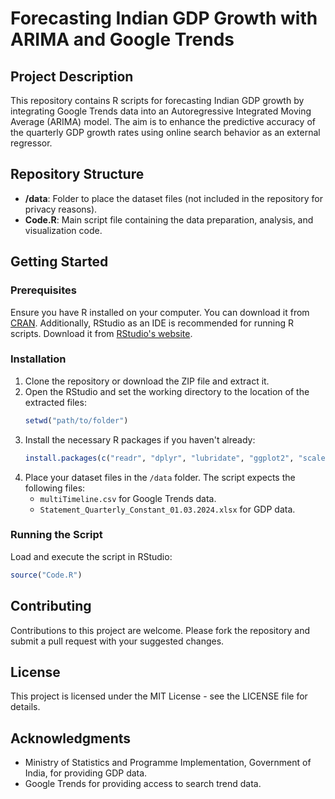 
# Forecasting Indian GDP Growth with ARIMA and Google Trends

## Project Description
This repository contains R scripts for forecasting Indian GDP growth by integrating Google Trends data into an Autoregressive Integrated Moving Average (ARIMA) model. The aim is to enhance the predictive accuracy of the quarterly GDP growth rates using online search behavior as an external regressor.

## Repository Structure
- **/data**: Folder to place the dataset files (not included in the repository for privacy reasons).
- **Code.R**: Main script file containing the data preparation, analysis, and visualization code.

## Getting Started
### Prerequisites
Ensure you have R installed on your computer. You can download it from [CRAN](https://cran.r-project.org/). Additionally, RStudio as an IDE is recommended for running R scripts. Download it from [RStudio's website](https://rstudio.com/products/rstudio/download/).

### Installation
1. Clone the repository or download the ZIP file and extract it.
2. Open the RStudio and set the working directory to the location of the extracted files:
   ```R
   setwd("path/to/folder")
   ```
3. Install the necessary R packages if you haven't already:
   ```R
   install.packages(c("readr", "dplyr", "lubridate", "ggplot2", "scales", "forecast", "tidyr", "stringr", "readxl"))
   ```
4. Place your dataset files in the `/data` folder. The script expects the following files:
   - `multiTimeline.csv` for Google Trends data.
   - `Statement_Quarterly_Constant_01.03.2024.xlsx` for GDP data.

### Running the Script
Load and execute the script in RStudio:
```R
source("Code.R")
```

## Contributing
Contributions to this project are welcome. Please fork the repository and submit a pull request with your suggested changes.

## License
This project is licensed under the MIT License - see the LICENSE file for details.

## Acknowledgments
- Ministry of Statistics and Programme Implementation, Government of India, for providing GDP data.
- Google Trends for providing access to search trend data.
